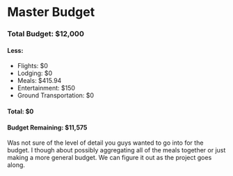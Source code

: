 # Master Budget
### Total Budget: $12,000
#### Less:
* Flights: $0
* Lodging: $0
* Meals: $415.94
* Entertainment: $150
* Ground Transportation: $0
#### Total: $0
#### Budget Remaining: $11,575

Was not sure of the level of detail you guys wanted to go into for the budget.
I though about possibly aggregating all of the meals together or just making a
more general budget. We can figure it out as the project goes along. 

